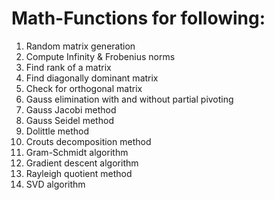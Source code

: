 # Math-Functions for following:
1. Random matrix generation
2. Compute Infinity & Frobenius norms
3. Find rank of a matrix
4. Find diagonally dominant matrix
5. Check for orthogonal matrix
6. Gauss elimination with and without partial pivoting
7. Gauss Jacobi method
8. Gauss Seidel method
9. Dolittle method
10. Crouts decomposition method
11. Gram-Schmidt algorithm
12. Gradient descent algorithm
13. Rayleigh quotient method
14. SVD algorithm

 
